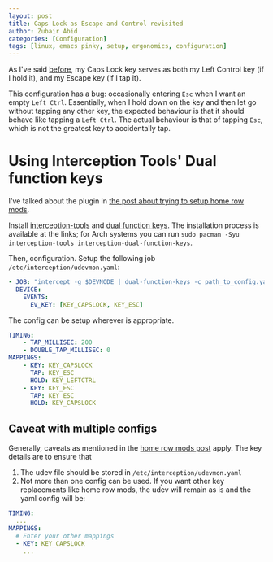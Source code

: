 ```yaml
---
layout: post
title: Caps Lock as Escape and Control revisited
author: Zubair Abid
categories: [Configuration]
tags: [linux, emacs pinky, setup, ergonomics, configuration]
---
```


As I've said [before](./escapectrl),
my Caps Lock key serves as both my Left Control
key (if I hold it), and my Escape key (if I tap it).

This configuration has a bug: occasionally entering `Esc` when I want an empty
`Left Ctrl`. Essentially, when I hold down on the key and then let go without
tapping any other key, the expected behaviour is
that it should behave like tapping a `Left Ctrl`. The actual behaviour is that
of tapping `Esc`, which is not the greatest key to accidentally tap.

# Using Interception Tools' Dual function keys

I've talked about the plugin in [the post about trying to setup home row
mods](./homerow_interception_1).

Install [interception-tools] and [dual function keys]. The installation process
is available at the links; for Arch systems you can run
`sudo pacman -Syu interception-tools interception-dual-function-keys`.

Then, configuration. Setup the following job
`/etc/interception/udevmon.yaml`:

```yaml
- JOB: "intercept -g $DEVNODE | dual-function-keys -c path_to_config.yaml | uinput -d $DEVNODE"
  DEVICE:
    EVENTS:
      EV_KEY: [KEY_CAPSLOCK, KEY_ESC]
```

The config can be setup wherever is appropriate.

```yaml
TIMING:
    - TAP_MILLISEC: 200
    - DOUBLE_TAP_MILLISEC: 0
MAPPINGS:
    - KEY: KEY_CAPSLOCK
      TAP: KEY_ESC
      HOLD: KEY_LEFTCTRL
    - KEY: KEY_ESC
      TAP: KEY_ESC
      HOLD: KEY_CAPSLOCK
```

## Caveat with multiple configs

Generally, caveats as mentioned in the [home row mods
post](./homerow_interception_1) apply. The key details
are to ensure that

1. The udev file should be stored in `/etc/interception/udevmon.yaml`
1. Not more than one config can be used. If you want other key replacements like
  home row mods, the udev will remain as is and the yaml config will be:

```yaml
TIMING:
  ...
MAPPINGS:
  # Enter your other mappings
  - KEY: KEY_CAPSLOCK
    ...
```

[interception-tools]: https://gitlab.com/interception/linux/tools
[dual function keys]: https://gitlab.com/interception/linux/plugins/dual-function-keys/

